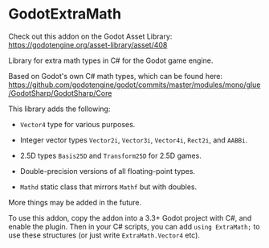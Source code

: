 # GodotExtraMath

Check out this addon on the Godot Asset Library: https://godotengine.org/asset-library/asset/408

Library for extra math types in C# for the Godot game engine.

Based on Godot's own C# math types, which can be found here: https://github.com/godotengine/godot/commits/master/modules/mono/glue/GodotSharp/GodotSharp/Core

This library adds the following:

* `Vector4` type for various purposes.

* Integer vector types `Vector2i`, `Vector3i`, `Vector4i`, `Rect2i`, and `AABBi`.

* 2.5D types `Basis25D` and `Transform25D` for 2.5D games.

* Double-precision versions of all floating-point types.

* `Mathd` static class that mirrors `Mathf` but with doubles.

More things may be added in the future.

To use this addon, copy the addon into a 3.3+ Godot project with C#, and enable the plugin. Then in your C# scripts, you can add `using ExtraMath;` to use these structures (or just write `ExtraMath.Vector4` etc).
